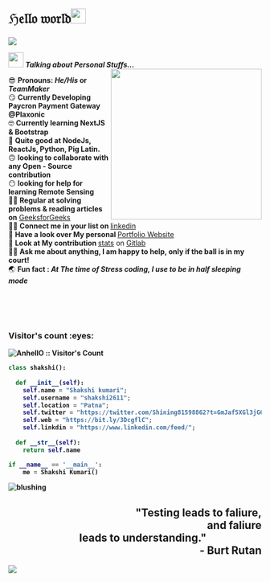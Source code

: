 <h1>ℌ𝔢𝔩𝔩𝔬 𝔴𝔬𝔯𝔩𝔡<img src= "https://media.tenor.com/images/2adfe94e69139f3e22623b61d375a7a7/tenor.gif" width= "30" height= "30" >
</h1>
<img src="https://user-images.githubusercontent.com/73097560/115834477-dbab4500-a447-11eb-908a-139a6edaec5c.gif">

<img src="https://media.giphy.com/media/ObNTw8Uzwy6KQ/giphy.gif" width="30px" >&nbsp;***Talking about Personal Stuffs...***
<img src="https://user-images.githubusercontent.com/82070760/159156745-9f5b2300-721b-4fed-b192-e30c31293990.gif" align="right" width="300px" >

 😎  <b>Pronouns: ***He/His*** or ***TeamMaker*** </b><br>
 😏  <b>Currently Developing Paycron Payment Gateway @Plaxonic</b><br>
 🤓  <b>Currently learning NextJS & Bootstrap</b><br>
 🥱  <b>Quite good at NodeJs, ReactJs, Python, Pig Latin.</b><br>
 🙃  <b>looking to collaborate with any Open - Source contribution</b><br>
 😶  <b>looking for help for learning Remote Sensing</b><br>
 😵‍💫  <b>Regular at solving problems & reading articles on</b> [GeeksforGeeks](https://auth.geeksforgeeks.org/user/shakshikumari215) <br>
 😵‍💫  <b>Connect me in your list on </b>[linkedin](https://www.linkedin.com/in/shakshi-kumari-prajapati-a01872203/) <br>
 🤭  <b>Have a look over My personal </b>[Portfolio Website](https://bit.ly/3DcgflC)<br>
 🤝  <b>Look at My contribution </b>[stats](https://github.com/shakshi2611/web) on [Gitlab](https://github.com/shakshi2611)<br>
 🙋‍♀️  <b>Ask me about anything, I am happy to help, only if the ball is in my court!</b><br>
 🌏  <b>Fun fact : *At The time of Stress coding, I use to be in half sleeping mode*</br><br><br><br><br>
 
<h3 align="left">Visitor's count :eyes:</h3>

<p align="left"><img src="https://profile-counter.glitch.me/{pagletladki}/count.svg" alt="AnhellO :: Visitor's Count" /></p>

```python
class shakshi():
    
  def __init__(self):
    self.name = "Shakshi kumari";
    self.username = "shakshi2611";
    self.location = "Patna";
    self.twitter = "https://twitter.com/Shining81598862?t=GmJaf5XGl3jGOcRrpR5eVA&s=09";
    self.web = "https://bit.ly/3DcgflC";
    self.linkdin = "https://www.linkedin.com/feed/";
  
  def __str__(self):
    return self.name

if __name__ == '__main__':
    me = Shakshi Kumari()
```

<span title="ℌ𝔦 𝔈𝔳𝔢𝔯𝔶𝔬𝔫𝔢 !">![blushing](https://user-images.githubusercontent.com/82070760/164959826-7b253610-a423-4060-bdc5-0a88ccca338c.gif)
</span>

<main role="main" class="main-content" id="main-content">
    <div class="titleCont">
        <h2 class="main-title" id="main-title" align="right">
            <b>"Testing leads to faliure,<br><span style="padding-left:100px">and faliure </span><br><span style="padding-right:110px">leads to understanding."</span><br><span style="padding-left:-20px">- Burt Rutan</b></span>
     </h2>
    </div>
    <canvas id="noise" class="noise"></canvas>
  <div class="vignette"></div>
</main>


<img src="https://user-images.githubusercontent.com/73097560/115834477-dbab4500-a447-11eb-908a-139a6edaec5c.gif">

